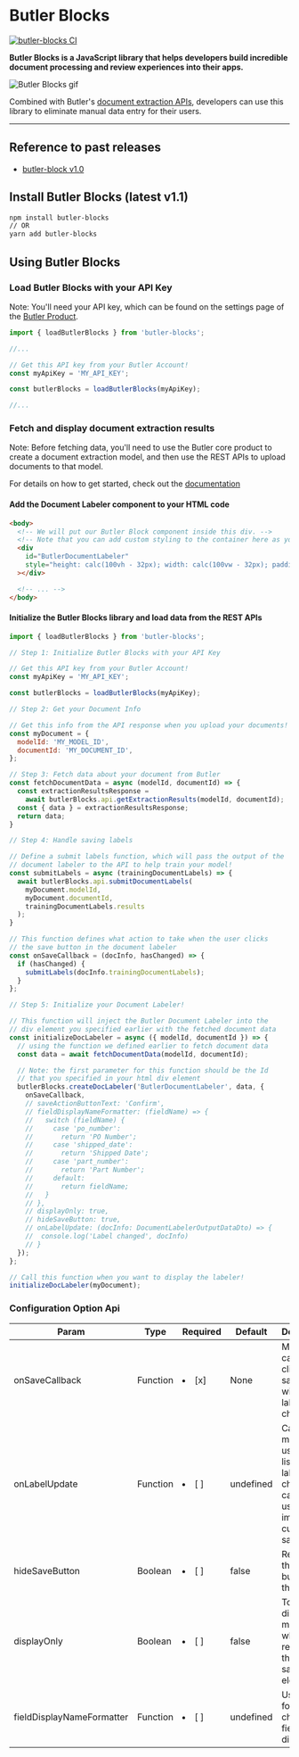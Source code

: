 # Butler Blocks
[![butler-blocks CI](https://github.com/butlerlabs/butler-blocks/actions/workflows/build_n_test.yml/badge.svg?branch=master&event=push)](https://github.com/butlerlabs/butler-blocks/actions/workflows/build_n_test.yml)

<b>Butler Blocks is a JavaScript library that helps developers build incredible document processing and review experiences into their apps.</b>

![Butler Blocks gif](https://butler-public-assets.s3.amazonaws.com/butler_blocks.gif)

Combined with Butler's [document extraction APIs](https://www.butlerlabs.ai/landing-pages/document-ai-ocr?), developers can use this library to eliminate manual data entry for their users. 

---

## Reference to past releases
* [butler-block v1.0](https://github.com/butlerlabs/butler-blocks/blob/master/docs/version_1_0.md)


## Install Butler Blocks (latest v1.1)

```bash
npm install butler-blocks
// OR
yarn add butler-blocks
```

## Using Butler Blocks

### Load Butler Blocks with your API Key

Note: You'll need your API key, which can be found
on the settings page of the [Butler Product](https://app.butlerlabs.ai/settings).

```js
import { loadButlerBlocks } from 'butler-blocks';

//...

// Get this API key from your Butler Account!
const myApiKey = 'MY_API_KEY';

const butlerBlocks = loadButlerBlocks(myApiKey);

//...
```

### Fetch and display document extraction results

Note: Before fetching data, you'll need to use the Butler core product to create a document extraction model, and
then use the REST APIs to upload documents to that model.

For details on how to get started, check out the [documentation](https://docs.butlerlabs.ai/reference/welcome)

#### Add the Document Labeler component to your HTML code

```html
<body>
  <!-- We will put our Butler Block component inside this div. -->
  <!-- Note that you can add custom styling to the container here as you wish -->
  <div
    id="ButlerDocumentLabeler"
    style="height: calc(100vh - 32px); width: calc(100vw - 32px); padding: 8px"
  ></div>

  <!-- ... -->
</body>
```

#### Initialize the Butler Blocks library and load data from the REST APIs

```js
import { loadButlerBlocks } from 'butler-blocks';

// Step 1: Initialize Butler Blocks with your API Key

// Get this API key from your Butler Account!
const myApiKey = 'MY_API_KEY';

const butlerBlocks = loadButlerBlocks(myApiKey);

// Step 2: Get your Document Info

// Get this info from the API response when you upload your documents!
const myDocument = {
  modelId: 'MY_MODEL_ID',
  documentId: 'MY_DOCUMENT_ID',
};

// Step 3: Fetch data about your document from Butler
const fetchDocumentData = async (modelId, documentId) => {
  const extractionResultsResponse =
    await butlerBlocks.api.getExtractionResults(modelId, documentId);
  const { data } = extractionResultsResponse;
  return data;
}

// Step 4: Handle saving labels

// Define a submit labels function, which will pass the output of the
// document labeler to the API to help train your model!
const submitLabels = async (trainingDocumentLabels) => {
  await butlerBlocks.api.submitDocumentLabels(
    myDocument.modelId,
    myDocument.documentId,
    trainingDocumentLabels.results
  );
}

// This function defines what action to take when the user clicks
// the save button in the document labeler
const onSaveCallback = (docInfo, hasChanged) => {
  if (hasChanged) {
    submitLabels(docInfo.trainingDocumentLabels);
  }
};

// Step 5: Initialize your Document Labeler!

// This function will inject the Butler Document Labeler into the
// div element you specified earlier with the fetched document data
const initializeDocLabeler = async ({ modelId, documentId }) => {
  // using the function we defined earlier to fetch document data
  const data = await fetchDocumentData(modelId, documentId);

  // Note: the first parameter for this function should be the Id
  // that you specified in your html div element
  butlerBlocks.createDocLabeler('ButlerDocumentLabeler', data, {
    onSaveCallback,
    // saveActionButtonText: 'Confirm',
    // fieldDisplayNameFormatter: (fieldName) => {
    //   switch (fieldName) {
    //     case 'po_number':
    //       return 'PO Number';
    //     case 'shipped_date':
    //       return 'Shipped Date';
    //     case 'part_number':
    //       return 'Part Number';
    //     default:
    //       return fieldName;
    //   }
    // },
    // displayOnly: true,
    // hideSaveButton: true,
    // onLabelUpdate: (docInfo: DocumentLabelerOutputDataDto) => {
    //  console.log('Label changed', docInfo)
    // }
  });
};

// Call this function when you want to display the labeler!
initializeDocLabeler(myDocument);
```


### Configuration Option Api


| Param          | Type     | Required | Default | Description                                                                               |
|----------------|----------|----------|---------|----------------------------------------------------------------------------------|
| onSaveCallback | Function | <li> [x] </li>     | None |Method called after clicking the save button with latest label changes |
| onLabelUpdate  | Function | <li> [ ]  </li>    | undefined | Callback method used to listen for label changes. can be used to implement custom save UI |
| hideSaveButton | Boolean  | <li> [ ] </li>     | false | Removes the save button from the UI |
| displayOnly    | Boolean  | <li> [ ] </li>     | false | Toggle display only model which removes all the edit and save UI elements |
| fieldDisplayNameFormatter | Function  | <li> [ ] </li>  | undefined    | Used to format or change the field name display |
